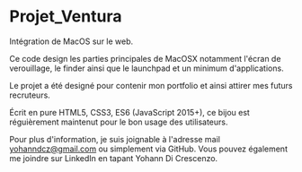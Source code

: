 # Projet_Ventura
Intégration de MacOS sur le web.

Ce code design les parties principales de MacOSX notamment l'écran de verouillage, le finder ainsi que le launchpad et un minimum d'applications.

Le projet a été designé pour contenir mon portfolio et ainsi attirer mes futurs recruteurs.

Écrit en pure HTML5, CSS3, ES6 (JavaScript 2015+), ce bijou est réguièrement maintenut pour le bon usage des utilisateurs.

Pour plus d'information, je suis joignable à l'adresse mail yohanndcz@gmail.com ou simplement via GitHub. Vous pouvez également me joindre sur LinkedIn en tapant Yohann Di Crescenzo.
